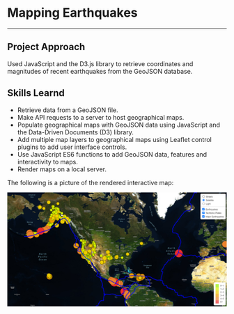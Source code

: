 # Mapping Earthquakes
----------------------------------------------------------------------------------
 
## Project Approach
Used JavaScript and the D3.js library to retrieve coordinates and magnitudes of recent earthquakes from the GeoJSON database.  

## Skills Learnd

- Retrieve data from a GeoJSON file.
- Make API requests to a server to host geographical maps.
- Populate geographical maps with GeoJSON data using JavaScript and the Data-Driven Documents (D3) library.
- Add multiple map layers to geographical maps using Leaflet control plugins to add user interface controls.
- Use JavaScript ES6 functions to add GeoJSON data, features and interactivity to maps.
- Render maps on a local server.

The following is a picture of the rendered interactive map:  

![Interactive Map](Interactive_Map.PNG)


